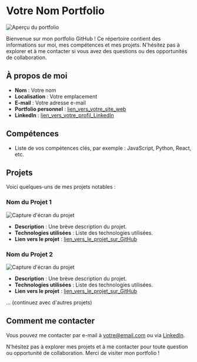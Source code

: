 # Votre Nom Portfolio

![Aperçu du portfolio](lien_vers_une_capture_d_ecran_ou_image_du_portfolio.png)

Bienvenue sur mon portfolio GitHub ! Ce répertoire contient des informations sur moi, mes compétences et mes projets. N'hésitez pas à explorer et à me contacter si vous avez des questions ou des opportunités de collaboration.

## À propos de moi

- **Nom** : Votre nom
- **Localisation** : Votre emplacement
- **E-mail** : Votre adresse e-mail
- **Portfolio personnel** : [lien_vers_votre_site_web](lien_vers_votre_site_web)
- **LinkedIn** : [lien_vers_votre_profil_LinkedIn](lien_vers_votre_profil_LinkedIn)

## Compétences

- Liste de vos compétences clés, par exemple : JavaScript, Python, React, etc.

## Projets

Voici quelques-uns de mes projets notables :

### Nom du Projet 1

![Capture d'écran du projet](lien_vers_une_capture_d_ecran_ou_image_du_projet.png)

- **Description** : Une brève description du projet.
- **Technologies utilisées** : Liste des technologies utilisées.
- **Lien vers le projet** : [lien_vers_le_projet_sur_GitHub](lien_vers_le_projet_sur_GitHub)

### Nom du Projet 2

![Capture d'écran du projet](lien_vers_une_capture_d_ecran_ou_image_du_projet.png)

- **Description** : Une brève description du projet.
- **Technologies utilisées** : Liste des technologies utilisées.
- **Lien vers le projet** : [lien_vers_le_projet_sur_GitHub](lien_vers_le_projet_sur_GitHub)

... (continuez avec d'autres projets)

## Comment me contacter

Vous pouvez me contacter par e-mail à [votre@email.com](mailto:votre@email.com) ou via [LinkedIn](lien_vers_votre_profil_LinkedIn).

N'hésitez pas à explorer mes projets et à me contacter pour toute question ou opportunité de collaboration. Merci de visiter mon portfolio !
